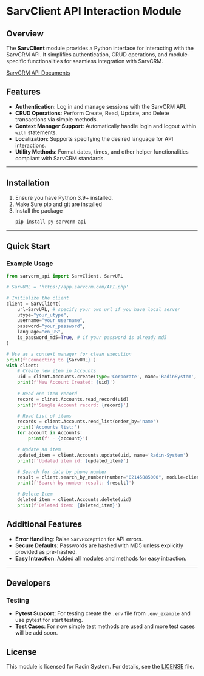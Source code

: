 # SarvClient API Interaction Module

## Overview

The **SarvClient** module provides a Python interface for interacting with the SarvCRM API. It simplifies authentication, CRUD operations, and module-specific functionalities for seamless integration with SarvCRM.

[SarvCRM API Documents](https://app.sarvcrm.com/webservice/)

## Features
- **Authentication**: Log in and manage sessions with the SarvCRM API.
- **CRUD Operations**: Perform Create, Read, Update, and Delete transactions via simple methods.
- **Context Manager Support**: Automatically handle login and logout within `with` statements.
- **Localization**: Supports specifying the desired language for API interactions.
- **Utility Methods**: Format dates, times, and other helper functionalities compliant with SarvCRM standards.

---

## Installation

1. Ensure you have Python 3.9+ installed.
2. Make Sure pip and git are installed
3. Install the package
   ```bash
   pip install py-sarvcrm-api
   ```

---

## Quick Start

### Example Usage

```python
from sarvcrm_api import SarvClient, SarvURL

# SarvURL = 'https://app.sarvcrm.com/API.php'

# Initialize the client
client = SarvClient(
    url=SarvURL, # specify your own url if you have local server
    utype="your_utype",
    username="your_username",
    password="your_password",
    language="en_US",
    is_password_md5=True, # if your password is already md5
)

# Use as a context manager for clean execution
print(f'Connecting to {SarvURL}')
with client:
    # Create new item in Accounts
    uid = client.Accounts.create(type='Corporate', name='RadinSystem', numbers=['02145885000'])
    print(f'New Account Created: {uid}')
    
    # Read one item record
    record = clinet.Accounts.read_record(uid)
    print(f'Single Account record: {record}')

    # Read List of items
    records = client.Accounts.read_list(order_by='name')
    print('Accounts list:')
    for account in Accounts:
        print(f' - {account}')

    # Update an item
    updated_item = client.Accounts.update(uid, name='Radin-System')
    print(f'Updated item id: {updated_item}')

    # Search for data by phone number
    result = client.search_by_number(number="02145885000", module=client.Accounts) # module is optional
    print(f'Search by number result: {result}')

    # Delete Item
    deleted_item = client.Accounts.delete(uid)
    print(f'Deleted item: {deleted_item}')

```
## Additional Features

- **Error Handling**: Raise `SarvException` for API errors.
- **Secure Defaults**: Passwords are hashed with MD5 unless explicitly provided as pre-hashed.
- **Easy Intraction**: Added all modules and methods for easy intraction.

---

## Developers

### Testing
  - **Pytest Support**: For testing create the `.env` file from `.env_example` and use pytest for start testing.
  - **Test Cases**: For now simple test methods are used and more test cases will be add soon.

## License

This module is licensed for Radin System. For details, see the [LICENSE](LICENSE) file.

